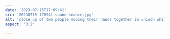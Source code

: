 ```yaml
---
date: '2023-07-15T17:09:41'
src: '20230715-170941-sound-seance.jpg'
alt: 'close up of two people moving their hands together in unison while collaborating, smiling'
aspect: '3:2'

---
```

